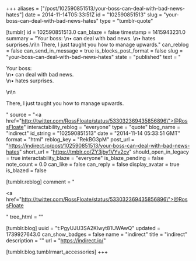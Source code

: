 +++
aliases = ["/post/102590851513/your-boss-can-deal-with-bad-news-hates"]
date = 2014-11-14T05:33:51Z
id = "102590851513"
slug = "your-boss-can-deal-with-bad-news-hates"
type = "tumblr-quote"

[tumblr]
id = 102590851513.0
can_blaze = false
timestamp = 1415943231.0
summary = "Your boss: \n• can deal with bad news. \n• hates surprises.\n\n There, I just taught you how to manage upwards."
can_reblog = false
can_send_in_message = true
is_blocks_post_format = false
slug = "your-boss-can-deal-with-bad-news-hates"
state = "published"
text = "<p>Your boss:<br/>\n• can deal with bad news.<br/>\n• hates surprises.</p>\n\n<p>There, I just taught you how to manage upwards.</p>"
source = "<a href=\"http://twitter.com/RossFloate/status/533032369435856896\">@RossFloate</a>"
interactability_reblog = "everyone"
type = "quote"
blog_name = "indirect"
id_string = "102590851513"
date = "2014-11-14 05:33:51 GMT"
format = "html"
reblog_key = "RekBG3pM"
post_url = "https://indirect.io/post/102590851513/your-boss-can-deal-with-bad-news-hates"
short_url = "https://tmblr.co/ZY3jby1VYv2cv"
should_open_in_legacy = true
interactability_blaze = "everyone"
is_blaze_pending = false
note_count = 0.0
can_like = false
can_reply = false
display_avatar = true
is_blazed = false

[tumblr.reblog]
comment = "<p><a href=\"http://twitter.com/RossFloate/status/533032369435856896\">@RossFloate</a></p>"
tree_html = ""

[tumblr.blog]
uuid = "t:PgyUJU3SA2Klwyt81UWAwQ"
updated = 1739927643.0
can_show_badges = false
name = "indirect"
title = "indirect"
description = ""
url = "https://indirect.io/"

[tumblr.blog.tumblrmart_accessories]
+++
